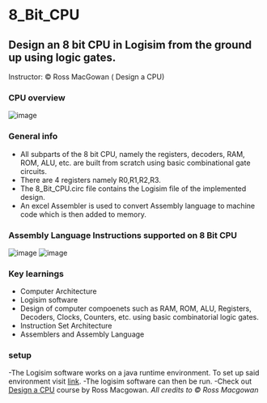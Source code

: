 # 8_Bit_CPU
## Design an 8 bit CPU in Logisim from the ground up using logic gates. 
Instructor: © Ross MacGowan ( Design a CPU)

### CPU overview
![image](https://github.com/manavshah-28/8_Bit_CPU/assets/82638448/7bef940d-aef9-4107-8662-0b97d8267f0f)

### General info
- All subparts of the 8 bit CPU, namely the registers, decoders, RAM, ROM, ALU, etc. are built from scratch using basic combinational gate circuits.
- There are 4 registers namely R0,R1,R2,R3.
- The 8_Bit_CPU.circ file contains the Logisim file of the implemented design.
- An excel Assembler is used to convert Assembly language to machine code which is then added to memory.

### Assembly Language Instructions supported on 8 Bit CPU
![image](https://github.com/manavshah-28/8_Bit_CPU/assets/82638448/ba577265-f32a-40a5-92e1-25a3082560ad)
![image](https://github.com/manavshah-28/8_Bit_CPU/assets/82638448/b2928a35-6dfb-48d3-9334-ef192db4dea0)

### Key learnings
- Computer Architecture
- Logisim software
- Design of computer compoenets such as RAM, ROM, ALU, Registers, Decoders, Clocks, Counters, etc. using basic combinatorial logic gates.
- Instruction Set Architecture
- Assemblers and Assembly Language

### setup 
-The Logisim software works on a java runtime environment. To set up said environment visit [link](https://www.java.com/en/download/).
-The logisim software can then be run.
-Check out [Design a CPU](https://www.udemy.com/course/design-a-cpu/?referralCode=B07BE3FAAA67CBB65F29) course by Ross Macgowan.
_All credits to © Ross Macgowan_
